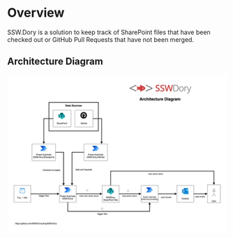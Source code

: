 # Overview 
SSW.Dory is a solution to keep track of SharePoint files that have been checked out or GitHub Pull Requests that have not been merged. 

## Architecture Diagram

![SSW Dory architecture diagram](./docs/public/dory-architecture-diagram.webp)
